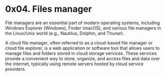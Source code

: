 # 0x04. Files manager

File managers are an essential part of modern operating systems, including Windows Explorer (Windows), Finder (macOS), and various file managers in the Linux/Unix world (e.g., Nautilus, Dolphin, and Thunar).

A cloud file manager, often referred to as a cloud-based file manager or cloud file explorer, is a web application or software tool that allows users to manage files and folders stored in cloud storage services. These services provide a convenient way to store, organize, and access files and data over the internet, typically using remote servers hosted by cloud service providers.
